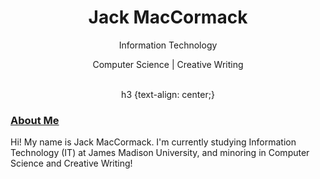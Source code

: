 <html>
<head>
<style>
h1 {text-align: center;}
p {text-align: center;}
div {text-align: center;}
</style>
</head>
<body>

<h1>Jack MacCormack</h1>
<p>Information Technology</p>
<div>Computer Science | Creative Writing</div>

<br>

h3 {text-align: center;}
<h3><u>About Me</u></h3>
Hi! My name is Jack MacCormack. I'm currently studying Information Technology (IT) at James Madison University, and minoring in Computer Science and Creative Writing!

</body>
</html>
